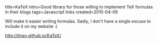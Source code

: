 title=KaTeX
intro=Good library for those willing to implement TeX formulas in their blogs
tags=Javascript links
created=2015-04-09

Will make it easier writing formulas.
Sadly, I don't have a single excuse to include it on my website :(

<http://khan.github.io/KaTeX/>
